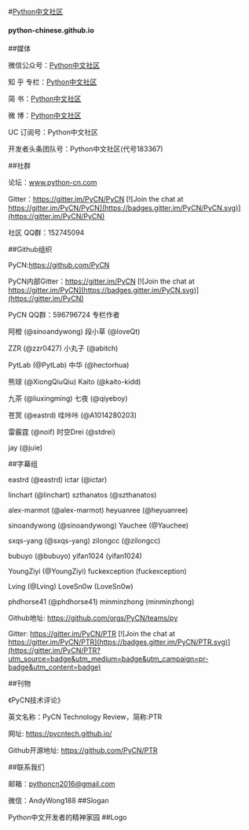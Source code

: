 #[Python中文社区](https://python-chinese.github.io/)
#### python-chinese.github.io

##媒体

微信公众号：[Python中文社区](https://github.com/python-chinese/python-chinese.github.io/blob/master/images/logo2.jpg)

知 乎 专栏：[Python中文社区](https://zhuanlan.zhihu.com/zimei)

简          书：[Python中文社区](http://www.jianshu.com/users/b54fa5490d25)

微          博：[Python中文社区](http://weibo.com/xibeifusi)

UC 订阅号：Python中文社区

开发者头条团队号：Python中文社区(代号183367)

##社群

论坛：www.python-cn.com

Gitter：https://gitter.im/PyCN/PyCN [![Join the chat at https://gitter.im/PyCN/PyCN](https://badges.gitter.im/PyCN/PyCN.svg)](https://gitter.im/PyCN/PyCN)

社区 QQ群：152745094

##Github组织

PyCN:https://github.com/PyCN 

PyCN内部Gitter：https://gitter.im/PyCN [![Join the chat at https://gitter.im/PyCN](https://badges.gitter.im/PyCN.svg)](https://gitter.im/PyCN)

PyCN QQ群：596796724
专栏作者

阿橙 (@sinoandywong)    段小草 (@loveQt)

ZZR (@zzr0427)         小丸子 (@abitch)

PytLab (@PytLab)      中华 (@hectorhua)

熊球 (@XiongQiuQiu) Kaito (@kaito-kidd)

九茶 (@liuxingming)   七夜 (@qiyeboy)

苍冥 (@eastrd)  哇咔咔 (@A1014280203)

雷霰霆 (@noif)  时空Drei (@stdrei)

jay (@juie)

##字幕组

eastrd (@eastrd)    ictar (@ictar)

linchart (@linchart)         szthanatos (@szthanatos)

alex-marmot (@alex-marmot)      heyuanree (@heyuanree)

sinoandywong (@sinoandywong) Yauchee (@Yauchee)

sxqs-yang (@sxqs-yang)   zilongcc (@zilongcc)

bubuyo (@bubuyo)  yifan1024 (yifan1024)

YoungZiyi (@YoungZiyi)  fuckexception (fuckexception)

Lving (@Lving)  LoveSn0w (LoveSn0w)

phdhorse41 (@phdhorse41)  minminzhong (minminzhong)

  Github地址: https://github.com/orgs/PyCN/teams/py

  Gitter: https://gitter.im/PyCN/PTR [![Join the chat at https://gitter.im/PyCN/PTR](https://badges.gitter.im/PyCN/PTR.svg)](https://gitter.im/PyCN/PTR?utm_source=badge&utm_medium=badge&utm_campaign=pr-badge&utm_content=badge)

##刊物

《PyCN技术评论》

  英文名称：PyCN Technology Review，简称:PTR

  网址: https://pycntech.github.io/

  Github开源地址: https://github.com/PyCN/PTR

##联系我们

邮箱：pythoncn2016@gmail.com

微信：AndyWong188
##Slogan

Python中文开发者的精神家园
##Logo

